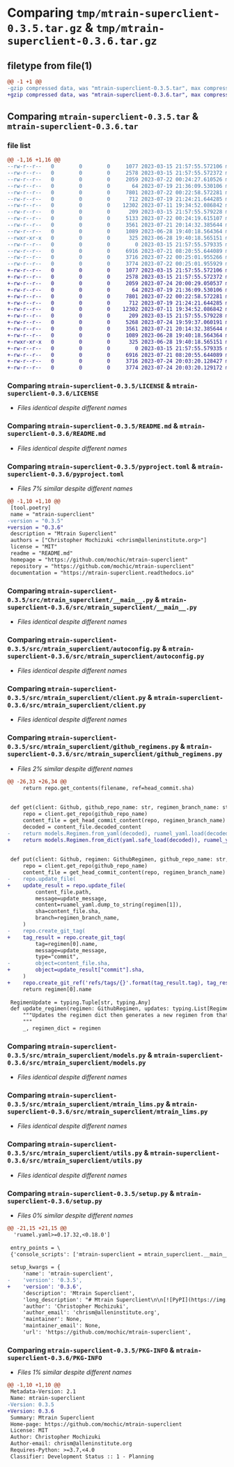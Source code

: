 # Comparing `tmp/mtrain-superclient-0.3.5.tar.gz` & `tmp/mtrain-superclient-0.3.6.tar.gz`

## filetype from file(1)

```diff
@@ -1 +1 @@
-gzip compressed data, was "mtrain-superclient-0.3.5.tar", max compression
+gzip compressed data, was "mtrain-superclient-0.3.6.tar", max compression
```

## Comparing `mtrain-superclient-0.3.5.tar` & `mtrain-superclient-0.3.6.tar`

### file list

```diff
@@ -1,16 +1,16 @@
--rw-r--r--   0        0        0     1077 2023-03-15 21:57:55.572106 mtrain-superclient-0.3.5/LICENSE
--rw-r--r--   0        0        0     2578 2023-03-15 21:57:55.572372 mtrain-superclient-0.3.5/README.md
--rw-r--r--   0        0        0     2059 2023-07-22 00:24:27.610526 mtrain-superclient-0.3.5/pyproject.toml
--rw-r--r--   0        0        0       64 2023-07-19 21:36:09.530106 mtrain-superclient-0.3.5/src/mtrain_superclient/__init__.py
--rw-r--r--   0        0        0     7801 2023-07-22 00:22:58.572281 mtrain-superclient-0.3.5/src/mtrain_superclient/__main__.py
--rw-r--r--   0        0        0      712 2023-07-19 21:24:21.644285 mtrain-superclient-0.3.5/src/mtrain_superclient/autoconfig.py
--rw-r--r--   0        0        0    12302 2023-07-11 19:34:52.086842 mtrain-superclient-0.3.5/src/mtrain_superclient/client.py
--rw-r--r--   0        0        0      209 2023-03-15 21:57:55.579228 mtrain-superclient-0.3.5/src/mtrain_superclient/exceptions.py
--rw-r--r--   0        0        0     5133 2023-07-22 00:24:19.615107 mtrain-superclient-0.3.5/src/mtrain_superclient/github_regimens.py
--rw-r--r--   0        0        0     3561 2023-07-21 20:14:32.385644 mtrain-superclient-0.3.5/src/mtrain_superclient/models.py
--rw-r--r--   0        0        0     1089 2023-06-28 19:40:18.564364 mtrain-superclient-0.3.5/src/mtrain_superclient/mtrain_lims.py
--rwxr-xr-x   0        0        0      325 2023-06-28 19:40:18.565151 mtrain-superclient-0.3.5/src/mtrain_superclient/mtrain_lims_upload.sh
--rw-r--r--   0        0        0        0 2023-03-15 21:57:55.579335 mtrain-superclient-0.3.5/src/mtrain_superclient/py.typed
--rw-r--r--   0        0        0     6916 2023-07-21 08:20:55.644089 mtrain-superclient-0.3.5/src/mtrain_superclient/utils.py
--rw-r--r--   0        0        0     3716 2023-07-22 00:25:01.955266 mtrain-superclient-0.3.5/setup.py
--rw-r--r--   0        0        0     3774 2023-07-22 00:25:01.955929 mtrain-superclient-0.3.5/PKG-INFO
+-rw-r--r--   0        0        0     1077 2023-03-15 21:57:55.572106 mtrain-superclient-0.3.6/LICENSE
+-rw-r--r--   0        0        0     2578 2023-03-15 21:57:55.572372 mtrain-superclient-0.3.6/README.md
+-rw-r--r--   0        0        0     2059 2023-07-24 20:00:29.050537 mtrain-superclient-0.3.6/pyproject.toml
+-rw-r--r--   0        0        0       64 2023-07-19 21:36:09.530106 mtrain-superclient-0.3.6/src/mtrain_superclient/__init__.py
+-rw-r--r--   0        0        0     7801 2023-07-22 00:22:58.572281 mtrain-superclient-0.3.6/src/mtrain_superclient/__main__.py
+-rw-r--r--   0        0        0      712 2023-07-19 21:24:21.644285 mtrain-superclient-0.3.6/src/mtrain_superclient/autoconfig.py
+-rw-r--r--   0        0        0    12302 2023-07-11 19:34:52.086842 mtrain-superclient-0.3.6/src/mtrain_superclient/client.py
+-rw-r--r--   0        0        0      209 2023-03-15 21:57:55.579228 mtrain-superclient-0.3.6/src/mtrain_superclient/exceptions.py
+-rw-r--r--   0        0        0     5268 2023-07-24 19:59:37.060191 mtrain-superclient-0.3.6/src/mtrain_superclient/github_regimens.py
+-rw-r--r--   0        0        0     3561 2023-07-21 20:14:32.385644 mtrain-superclient-0.3.6/src/mtrain_superclient/models.py
+-rw-r--r--   0        0        0     1089 2023-06-28 19:40:18.564364 mtrain-superclient-0.3.6/src/mtrain_superclient/mtrain_lims.py
+-rwxr-xr-x   0        0        0      325 2023-06-28 19:40:18.565151 mtrain-superclient-0.3.6/src/mtrain_superclient/mtrain_lims_upload.sh
+-rw-r--r--   0        0        0        0 2023-03-15 21:57:55.579335 mtrain-superclient-0.3.6/src/mtrain_superclient/py.typed
+-rw-r--r--   0        0        0     6916 2023-07-21 08:20:55.644089 mtrain-superclient-0.3.6/src/mtrain_superclient/utils.py
+-rw-r--r--   0        0        0     3716 2023-07-24 20:03:20.128427 mtrain-superclient-0.3.6/setup.py
+-rw-r--r--   0        0        0     3774 2023-07-24 20:03:20.129172 mtrain-superclient-0.3.6/PKG-INFO
```

### Comparing `mtrain-superclient-0.3.5/LICENSE` & `mtrain-superclient-0.3.6/LICENSE`

 * *Files identical despite different names*

### Comparing `mtrain-superclient-0.3.5/README.md` & `mtrain-superclient-0.3.6/README.md`

 * *Files identical despite different names*

### Comparing `mtrain-superclient-0.3.5/pyproject.toml` & `mtrain-superclient-0.3.6/pyproject.toml`

 * *Files 7% similar despite different names*

```diff
@@ -1,10 +1,10 @@
 [tool.poetry]
 name = "mtrain-superclient"
-version = "0.3.5"
+version = "0.3.6"
 description = "Mtrain Superclient"
 authors = ["Christopher Mochizuki <chrism@alleninstitute.org>"]
 license = "MIT"
 readme = "README.md"
 homepage = "https://github.com/mochic/mtrain-superclient"
 repository = "https://github.com/mochic/mtrain-superclient"
 documentation = "https://mtrain-superclient.readthedocs.io"
```

### Comparing `mtrain-superclient-0.3.5/src/mtrain_superclient/__main__.py` & `mtrain-superclient-0.3.6/src/mtrain_superclient/__main__.py`

 * *Files identical despite different names*

### Comparing `mtrain-superclient-0.3.5/src/mtrain_superclient/autoconfig.py` & `mtrain-superclient-0.3.6/src/mtrain_superclient/autoconfig.py`

 * *Files identical despite different names*

### Comparing `mtrain-superclient-0.3.5/src/mtrain_superclient/client.py` & `mtrain-superclient-0.3.6/src/mtrain_superclient/client.py`

 * *Files identical despite different names*

### Comparing `mtrain-superclient-0.3.5/src/mtrain_superclient/github_regimens.py` & `mtrain-superclient-0.3.6/src/mtrain_superclient/github_regimens.py`

 * *Files 2% similar despite different names*

```diff
@@ -26,33 +26,34 @@
     return repo.get_contents(filename, ref=head_commit.sha)
 
 
 def get(client: Github, github_repo_name: str, regimen_branch_name: str) -> GithubRegimen:
     repo = client.get_repo(github_repo_name)
     content_file = get_head_commit_content(repo, regimen_branch_name)
     decoded = content_file.decoded_content
-    return models.Regimen.from_yaml(decoded), ruamel_yaml.load(decoded)
+    return models.Regimen.from_dict(yaml.safe_load(decoded)), ruamel_yaml.load(decoded)
 
 
 def put(client: Github, regimen: GithubRegimen, github_repo_name: str, regimen_branch_name: str, update_message: str = "mtrain-superclient update regimen default commit message.") -> str:
     repo = client.get_repo(github_repo_name)
     content_file = get_head_commit_content(repo, regimen_branch_name)
-    repo.update_file(
+    update_result = repo.update_file(
         content_file.path,
         message=update_message,
         content=ruamel_yaml.dump_to_string(regimen[1]),
         sha=content_file.sha,
         branch=regimen_branch_name,
     )
-    repo.create_git_tag(
+    tag_result = repo.create_git_tag(
         tag=regimen[0].name,
         message=update_message,
         type="commit",
-        object=content_file.sha,
+        object=update_result["commit"].sha,
     )
+    repo.create_git_ref('refs/tags/{}'.format(tag_result.tag), tag_result.sha)
     return regimen[0].name
 
 RegimenUpdate = typing.Tuple[str, typing.Any]
 def update_regimen(regimen: GithubRegimen, updates: typing.List[RegimenUpdate]) -> GithubRegimen:
     """Updates the regimen dict then generates a new regimen from that dict?
     """
     _, regimen_dict = regimen
```

### Comparing `mtrain-superclient-0.3.5/src/mtrain_superclient/models.py` & `mtrain-superclient-0.3.6/src/mtrain_superclient/models.py`

 * *Files identical despite different names*

### Comparing `mtrain-superclient-0.3.5/src/mtrain_superclient/mtrain_lims.py` & `mtrain-superclient-0.3.6/src/mtrain_superclient/mtrain_lims.py`

 * *Files identical despite different names*

### Comparing `mtrain-superclient-0.3.5/src/mtrain_superclient/utils.py` & `mtrain-superclient-0.3.6/src/mtrain_superclient/utils.py`

 * *Files identical despite different names*

### Comparing `mtrain-superclient-0.3.5/setup.py` & `mtrain-superclient-0.3.6/setup.py`

 * *Files 0% similar despite different names*

```diff
@@ -21,15 +21,15 @@
  'ruamel.yaml>=0.17.32,<0.18.0']
 
 entry_points = \
 {'console_scripts': ['mtrain-superclient = mtrain_superclient.__main__:main']}
 
 setup_kwargs = {
     'name': 'mtrain-superclient',
-    'version': '0.3.5',
+    'version': '0.3.6',
     'description': 'Mtrain Superclient',
     'long_description': "# Mtrain Superclient\n\n[![PyPI](https://img.shields.io/pypi/v/mtrain-superclient.svg)][pypi_]\n[![Status](https://img.shields.io/pypi/status/mtrain-superclient.svg)][status]\n[![Python Version](https://img.shields.io/pypi/pyversions/mtrain-superclient)][python version]\n[![License](https://img.shields.io/pypi/l/mtrain-superclient)][license]\n\n[![Read the documentation at https://mtrain-superclient.readthedocs.io/](https://img.shields.io/readthedocs/mtrain-superclient/latest.svg?label=Read%20the%20Docs)][read the docs]\n[![Tests](https://github.com/mochic/mtrain-superclient/workflows/Tests/badge.svg)][tests]\n[![Codecov](https://codecov.io/gh/mochic/mtrain-superclient/branch/main/graph/badge.svg)][codecov]\n\n[![pre-commit](https://img.shields.io/badge/pre--commit-enabled-brightgreen?logo=pre-commit&logoColor=white)][pre-commit]\n[![Black](https://img.shields.io/badge/code%20style-black-000000.svg)][black]\n\n[pypi_]: https://pypi.org/project/mtrain-superclient/\n[status]: https://pypi.org/project/mtrain-superclient/\n[python version]: https://pypi.org/project/mtrain-superclient\n[read the docs]: https://mtrain-superclient.readthedocs.io/\n[tests]: https://github.com/mochic/mtrain-superclient/actions?workflow=Tests\n[codecov]: https://app.codecov.io/gh/mochic/mtrain-superclient\n[pre-commit]: https://github.com/pre-commit/pre-commit\n[black]: https://github.com/psf/black\n\n## Features\n\n- TODO\n\n## Requirements\n\n- TODO\n\n## Installation\n\nYou can install _Mtrain Superclient_ via [pip] from [PyPI]:\n\n```console\n$ pip install mtrain-superclient\n```\n\n## Usage\n\nPlease see the [Command-line Reference] for details.\n\n## Contributing\n\nContributions are very welcome.\nTo learn more, see the [Contributor Guide].\n\n## License\n\nDistributed under the terms of the [MIT license][license],\n_Mtrain Superclient_ is free and open source software.\n\n## Issues\n\nIf you encounter any problems,\nplease [file an issue] along with a detailed description.\n\n## Credits\n\nThis project was generated from [@cjolowicz]'s [Hypermodern Python Cookiecutter] template.\n\n[@cjolowicz]: https://github.com/cjolowicz\n[pypi]: https://pypi.org/\n[hypermodern python cookiecutter]: https://github.com/cjolowicz/cookiecutter-hypermodern-python\n[file an issue]: https://github.com/mochic/mtrain-superclient/issues\n[pip]: https://pip.pypa.io/\n\n<!-- github-only -->\n\n[license]: https://github.com/mochic/mtrain-superclient/blob/main/LICENSE\n[contributor guide]: https://github.com/mochic/mtrain-superclient/blob/main/CONTRIBUTING.md\n[command-line reference]: https://mtrain-superclient.readthedocs.io/en/latest/usage.html\n",
     'author': 'Christopher Mochizuki',
     'author_email': 'chrism@alleninstitute.org',
     'maintainer': None,
     'maintainer_email': None,
     'url': 'https://github.com/mochic/mtrain-superclient',
```

### Comparing `mtrain-superclient-0.3.5/PKG-INFO` & `mtrain-superclient-0.3.6/PKG-INFO`

 * *Files 1% similar despite different names*

```diff
@@ -1,10 +1,10 @@
 Metadata-Version: 2.1
 Name: mtrain-superclient
-Version: 0.3.5
+Version: 0.3.6
 Summary: Mtrain Superclient
 Home-page: https://github.com/mochic/mtrain-superclient
 License: MIT
 Author: Christopher Mochizuki
 Author-email: chrism@alleninstitute.org
 Requires-Python: >=3.7,<4.0
 Classifier: Development Status :: 1 - Planning
```


